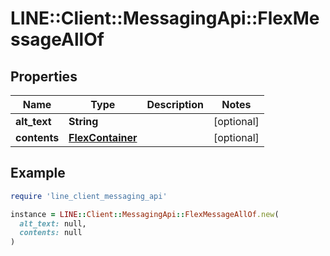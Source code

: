 # LINE::Client::MessagingApi::FlexMessageAllOf

## Properties

| Name | Type | Description | Notes |
| ---- | ---- | ----------- | ----- |
| **alt_text** | **String** |  | [optional] |
| **contents** | [**FlexContainer**](FlexContainer.md) |  | [optional] |

## Example

```ruby
require 'line_client_messaging_api'

instance = LINE::Client::MessagingApi::FlexMessageAllOf.new(
  alt_text: null,
  contents: null
)
```

